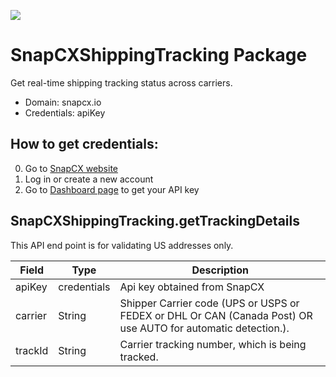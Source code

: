 [![](https://scdn.rapidapi.com/RapidAPI_banner.png)](https://rapidapi.com/package/SnapCXShippingTracking/functions?utm_source=RapidAPIGitHub_SnapCXShippingTrackingFunctions&utm_medium=button&utm_content=RapidAPI_GitHub)

# SnapCXShippingTracking Package
Get real-time shipping tracking status across carriers.
* Domain: snapcx.io
* Credentials: apiKey

## How to get credentials: 
0. Go to [SnapCX website](https://snapcx.io/) 
1. Log in or create a new account
2. Go to [Dashboard page](https://developer.snapcx.io/admin/applications) to get your API key

## SnapCXShippingTracking.getTrackingDetails
This API end point is for validating US addresses only.

| Field  | Type       | Description
|--------|------------|----------
| apiKey | credentials| Api key obtained from SnapCX
| carrier| String     | Shipper Carrier code (UPS or USPS or FEDEX or DHL Or CAN (Canada Post) OR use AUTO for automatic detection.).
| trackId| String     | Carrier tracking number, which is being tracked.

